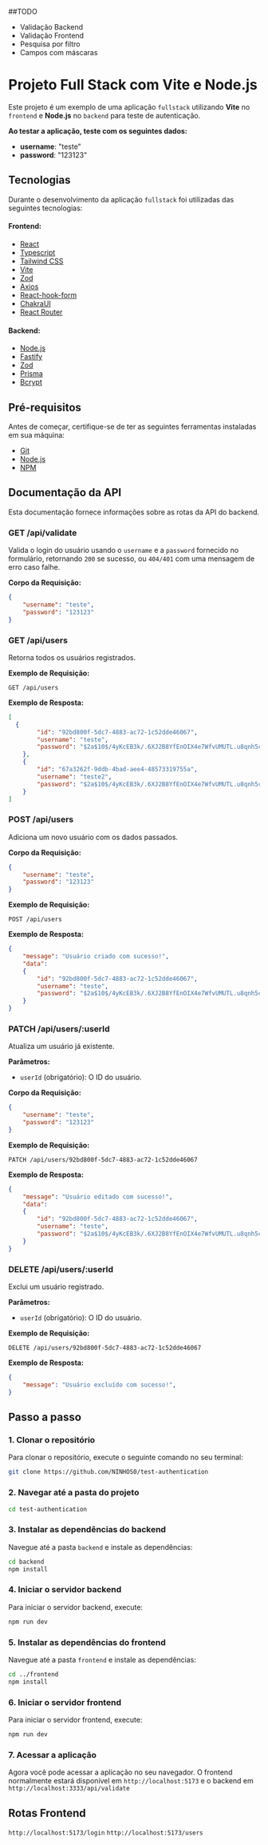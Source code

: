 
##TODO

- Validação Backend
- Validação Frontend
- Pesquisa por filtro
- Campos com máscaras

# Projeto Full Stack com Vite e Node.js

Este projeto é um exemplo de uma aplicação `fullstack` utilizando **Vite** no `frontend` e **Node.js** no `backend` para teste de autenticação.

**Ao testar a aplicação, teste com os seguintes dados:**
- **username**: "teste"
- **password**: "123123"
  
## Tecnologias

Durante o desenvolvimento da aplicação `fullstack` foi utilizadas das seguintes tecnologias:

#### Frontend:
-  [React](https://react.dev/)
-  [Typescript](https://www.typescriptlang.org/)
-  [Tailwind CSS](https://tailwindcss.com/)
-  [Vite](https://vitejs.dev/)
-  [Zod](https://zod.dev/)
-  [Axios](https://axios-http.com/)
-  [React-hook-form](https://react-hook-form.com/)
-  [ChakraUI](https://v2.chakra-ui.com/)
-  [React Router](https://reactrouter.com/)

#### Backend:
-  [Node.js](https://nodejs.org/)
-  [Fastify](https://fastify.dev/)
-  [Zod](https://zod.dev/)
-  [Prisma](https://www.prisma.io/)
-  [Bcrypt](https://www.npmjs.com/package/bcrypt)

## Pré-requisitos

Antes de começar, certifique-se de ter as seguintes ferramentas instaladas em sua máquina:  

-  [Git](https://git-scm.com/)
-  [Node.js](https://nodejs.org/)
-  [NPM](https://www.npmjs.com/)

## Documentação da API

Esta documentação fornece informações sobre as rotas da API do backend.


### GET /api/validate

Valida o login do usuário usando o `username` e a `password` fornecido no formulário, retornando `200` se sucesso, ou `404/401` com uma mensagem de erro caso falhe.

**Corpo da Requisição:**

```json
{
	"username": "teste",
	"password": "123123"
}
```

### GET /api/users

Retorna todos os usuários registrados.

**Exemplo de Requisição:**
```http
GET /api/users
```

**Exemplo de Resposta:**
```json
[
  {
		"id": "92bd800f-5dc7-4883-ac72-1c52dde46067",
		"username": "teste",
		"password": "$2a$10$/4yKcEB3k/.6XJ2B8YfEnOIX4e7WfvUMUTL.u8qnh5cJG.c0d1rnW"
	},
	{
		"id": "67a3262f-9ddb-4bad-aee4-48573319755a",
		"username": "teste2",
		"password": "$2a$10$/4yKcEB3k/.6XJ2B8YfEnOIX4e7WfvUMUTL.u8qnh5cJG.c0d1rnW"
	}
]
```

### POST /api/users

Adiciona um novo usuário com os dados passados.

**Corpo da Requisição:**

```json
{
	"username": "teste",
	"password": "123123"
}
```

**Exemplo de Requisição:**
```http
POST /api/users
```

**Exemplo de Resposta:**
```json
{
	"message": "Usuário criado com sucesso!",
	"data":
	{
		"id": "92bd800f-5dc7-4883-ac72-1c52dde46067",
		"username": "teste",
		"password": "$2a$10$/4yKcEB3k/.6XJ2B8YfEnOIX4e7WfvUMUTL.u8qnh5cJG.c0d1rnW"
	}
}
```

### PATCH /api/users/:userId

Atualiza um usuário já existente.

**Parâmetros:**

- `userId` (obrigatório): O ID do usuário.

**Corpo da Requisição:**

```json
{
	"username": "teste",
	"password": "123123"
}
```

**Exemplo de Requisição:**
```http
PATCH /api/users/92bd800f-5dc7-4883-ac72-1c52dde46067
```

**Exemplo de Resposta:**
```json
{
	"message": "Usuário editado com sucesso!",
	"data":
	{
		"id": "92bd800f-5dc7-4883-ac72-1c52dde46067",
		"username": "teste",
		"password": "$2a$10$/4yKcEB3k/.6XJ2B8YfEnOIX4e7WfvUMUTL.u8qnh5cJG.c0d1rnW"
	}
}
```

### DELETE /api/users/:userId

Exclui um usuário registrado.

**Parâmetros:**

- `userId` (obrigatório): O ID do usuário.

**Exemplo de Requisição:**
```http
DELETE /api/users/92bd800f-5dc7-4883-ac72-1c52dde46067
```

**Exemplo de Resposta:**
```json
{
	"message": "Usuário excluído com sucesso!",
}
```

## Passo a passo

### 1. Clonar o repositório

Para clonar o repositório, execute o seguinte comando no seu terminal:
```bash
git clone https://github.com/NINHOS0/test-authentication
```

### 2. Navegar até a pasta do projeto
```bash
cd test-authentication
```

### 3. Instalar as dependências do backend
Navegue até a pasta `backend` e instale as dependências:
```bash
cd backend
npm install
```

### 4. Iniciar o servidor backend
Para iniciar o servidor backend, execute:
```bash
npm run dev
```

### 5. Instalar as dependências do frontend
Navegue até a pasta `frontend` e instale as dependências:
```bash
cd ../frontend
npm install
```

### 6. Iniciar o servidor frontend
Para iniciar o servidor frontend, execute:
```bash
npm run dev
```

### 7. Acessar a aplicação
Agora você pode acessar a aplicação no seu navegador. O frontend normalmente estará disponível em `http://localhost:5173` e o backend em `http://localhost:3333/api/validate`

## Rotas Frontend


`http://localhost:5173/login`
`http://localhost:5173/users`